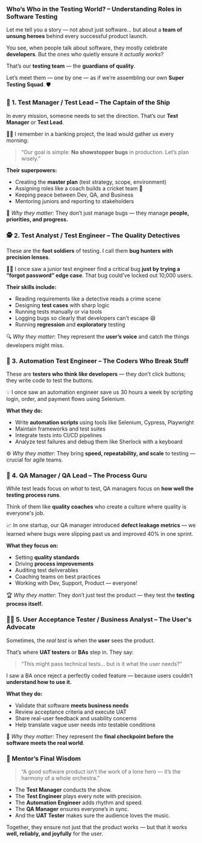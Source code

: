 ### Who’s Who in the Testing World? – Understanding Roles in Software Testing

Let me tell you a story — not about just software… but about a **team of unsung heroes** behind every successful product launch.

You see, when people talk about software, they mostly celebrate **developers**. But the ones who quietly ensure it *actually works*?

That’s our **testing team** — the **guardians of quality**.

Let’s meet them — one by one — as if we’re assembling our own **Super Testing Squad**. 🛡️

### 🧭 1. **Test Manager / Test Lead – The Captain of the Ship**

In every mission, someone needs to set the direction. That’s our **Test Manager** or **Test Lead**.

🧑‍✈️ I remember in a banking project, the lead would gather us every morning:

> “Our goal is simple: **No showstopper bugs** in production. Let’s plan wisely.”

**Their superpowers:**

* Creating the **master plan** (test strategy, scope, environment)
* Assigning roles like a coach builds a cricket team 🏏
* Keeping peace between Dev, QA, and Business
* Mentoring juniors and reporting to stakeholders

🎯 *Why they matter*: They don’t just manage bugs — they manage **people, priorities, and progress.**


### 🕵️ 2. **Test Analyst / Test Engineer – The Quality Detectives**

These are the **foot soldiers** of testing. I call them **bug hunters with precision lenses**.

👩‍💻 I once saw a junior test engineer find a critical bug **just by trying a “forgot password” edge case**. That bug could’ve locked out 10,000 users.

**Their skills include:**

* Reading requirements like a detective reads a crime scene
* Designing **test cases** with sharp logic
* Running tests manually or via tools
* Logging bugs so clearly that developers can’t escape 😄
* Running **regression** and **exploratory** testing

🔍 *Why they matter*: They represent the **user’s voice** and catch the things developers might miss.

### 🤖 3. **Automation Test Engineer – The Coders Who Break Stuff**

These are **testers who think like developers** — they don’t click buttons; they write code to test the buttons.

💡 I once saw an automation engineer save us 30 hours a week by scripting login, order, and payment flows using Selenium.

**What they do:**

* Write **automation scripts** using tools like Selenium, Cypress, Playwright
* Maintain frameworks and test suites
* Integrate tests into CI/CD pipelines
* Analyze test failures and debug them like Sherlock with a keyboard

⚙️ *Why they matter*: They bring **speed, repeatability, and scale** to testing — crucial for agile teams.

### 🧪 4. **QA Manager / QA Lead – The Process Guru**

While test leads focus on *what* to test, QA managers focus on **how well the testing process runs**.

Think of them like **quality coaches** who create a culture where quality is everyone's job.

📈 In one startup, our QA manager introduced **defect leakage metrics** — we learned where bugs were slipping past us and improved 40% in one sprint.

**What they focus on:**

* Setting **quality standards**
* Driving **process improvements**
* Auditing test deliverables
* Coaching teams on best practices
* Working with Dev, Support, Product — everyone!

🏆 *Why they matter*: They don’t just test the product — they test the **testing process itself.**

### 👩‍💼 5. **User Acceptance Tester / Business Analyst – The User's Advocate**

Sometimes, the *real test* is when the **user** sees the product.

That’s where **UAT testers** or **BAs** step in. They say:

> “This might pass technical tests… but is it what the user needs?”

I saw a BA once reject a perfectly coded feature — because users couldn’t **understand how to use it.**

**What they do:**

* Validate that software **meets business needs**
* Review acceptance criteria and execute UAT
* Share real-user feedback and usability concerns
* Help translate vague user needs into testable conditions

🙋 *Why they matter*: They represent the **final checkpoint before the software meets the real world**.

### 🧠 Mentor’s Final Wisdom

> “A good software product isn’t the work of a lone hero — it’s the harmony of a whole orchestra.”

* The **Test Manager** conducts the show.
* The **Test Engineer** plays every note with precision.
* The **Automation Engineer** adds rhythm and speed.
* The **QA Manager** ensures everyone’s in sync.
* And the **UAT Tester** makes sure the audience loves the music.

Together, they ensure not just that the product works — but that it works **well, reliably, and joyfully** for the user.


